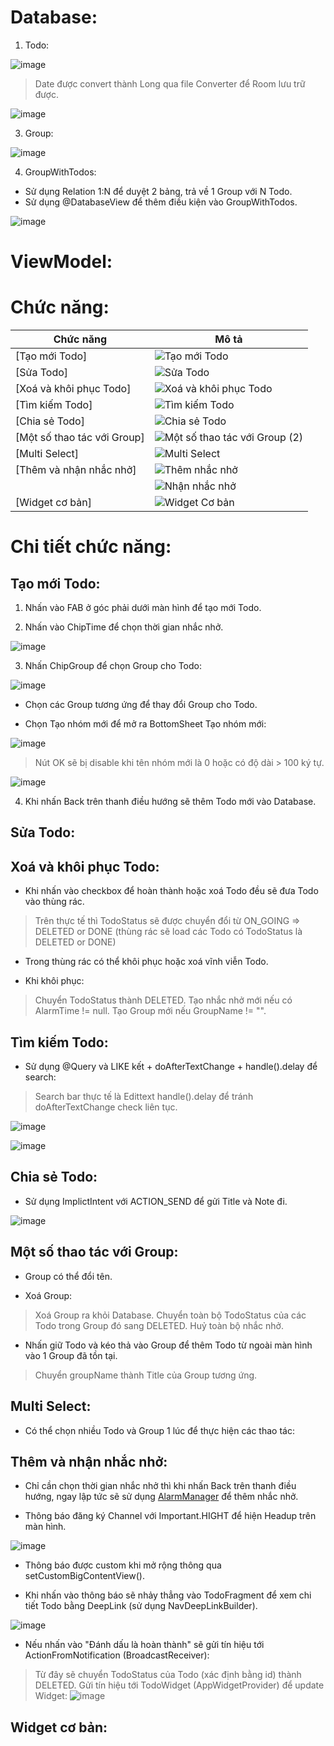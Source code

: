 # Database:
1. Todo:

![image](https://user-images.githubusercontent.com/84552830/192390180-3abf0e3a-c38e-4c70-9749-677daaf5303a.png)

> Date được convert thành Long qua file Converter để Room lưu trữ được.

![image](https://user-images.githubusercontent.com/84552830/192390411-c89efdf8-8dfa-462b-87eb-5e6ddc9f12ad.png)

3. Group:

![image](https://user-images.githubusercontent.com/84552830/192390260-05d576bb-6003-433c-9d93-8338b6544b60.png)

4. GroupWithTodos:

- Sử dụng Relation 1:N để duyệt 2 bảng, trả về 1 Group với N Todo.
- Sử dụng @DatabaseView để thêm điều kiện vào GroupWithTodos.

![image](https://user-images.githubusercontent.com/84552830/192390520-8a730384-9618-422a-8f52-67dbdb526575.png)

# ViewModel:
# Chức năng:

| Chức năng | Mô tả |
| --- | --- |
| [Tạo mới Todo] | ![Tạo mới Todo](https://user-images.githubusercontent.com/84552830/192386174-1416b8f6-1cfe-4043-af0b-762f90ae2d4b.gif) |
| [Sửa Todo] | ![Sửa Todo](https://user-images.githubusercontent.com/84552830/192385410-c6a29545-e301-456e-b5a9-3b096450b12a.gif) |
| [Xoá và khôi phục Todo] | ![Xoá và khôi phục Todo](https://user-images.githubusercontent.com/84552830/192386217-e2682cd0-4b07-4e3c-88c5-9bd89cc01b75.gif) |
| [Tìm kiếm Todo] | ![Tìm kiếm Todo](https://user-images.githubusercontent.com/84552830/192385446-daad8d95-3a7e-4290-b20e-0a7b6fe567a7.gif) |
| [Chia sẻ Todo] | ![Chia sẻ Todo](https://user-images.githubusercontent.com/84552830/192385543-c282f12d-f6ef-4066-82bb-0655f0670699.gif) |
| [Một số thao tác với Group] | ![Một số thao tác với Group (2)](https://user-images.githubusercontent.com/84552830/192385591-5403eb2b-e4c6-4648-9c5f-fa448b64a0c0.gif) |
| [Multi Select] | ![Multi Select](https://user-images.githubusercontent.com/84552830/192385656-34b7a055-2ff9-4ee6-9461-f01536568848.gif) |
| [Thêm và nhận nhắc nhở] | ![Thêm nhắc nhở](https://user-images.githubusercontent.com/84552830/192385839-8dd4fe63-8ced-4b17-8bab-9b0541f5c792.gif) |
||![Nhận nhắc nhở](https://user-images.githubusercontent.com/84552830/192385913-479db436-47ea-42fd-9b67-41d5281cdf73.gif) |
| [Widget cơ bản] | ![Widget Cơ bản](https://user-images.githubusercontent.com/84552830/192385968-15dec4bd-3ac2-48a7-9cb5-52823c4ca911.gif) |

# Chi tiết chức năng:
## Tạo mới Todo:
1. Nhấn vào FAB ở góc phải dưới màn hình để tạo mới Todo.

3. Nhấn vào ChipTime để chọn thời gian nhắc nhở.

![image](https://user-images.githubusercontent.com/84552830/192391308-6199414a-678c-41ce-a5e9-a94715e662fb.png)

3. Nhấn ChipGroup để chọn Group cho Todo:

![image](https://user-images.githubusercontent.com/84552830/192391461-ff8cd63b-9a06-4305-b9cd-559226411224.png)

- Chọn các Group tương ứng để thay đổi Group cho Todo.

- Chọn Tạo nhóm mới để mở ra BottomSheet Tạo nhóm mới:

![image](https://user-images.githubusercontent.com/84552830/192391756-5199e0f4-3ebd-4ea0-93ff-57afadf2f888.png)

> Nút OK sẽ bị disable khi tên nhóm mới là 0 hoặc có độ dài > 100 ký tự.

![image](https://user-images.githubusercontent.com/84552830/192392069-080101a0-2d30-451a-b0f2-eebc2dde757b.png)

4. Khi nhấn Back trên thanh điều hướng sẽ thêm Todo mới vào Database.

## Sửa Todo:
## Xoá và khôi phục Todo:
- Khi nhấn vào checkbox để hoàn thành hoặc xoá Todo đều sẽ đưa Todo vào thùng rác.
> Trên thực tế thì TodoStatus sẽ được chuyển đổi từ ON_GOING => DELETED or DONE (thùng rác sẽ load các Todo có TodoStatus là DELETED or DONE)

- Trong thùng rác có thể khôi phục hoặc xoá vĩnh viễn Todo.

- Khi khôi phục:
> Chuyển TodoStatus thành DELETED.
> Tạo nhắc nhở mới nếu có AlarmTime != null.
> Tạo Group mới nếu GroupName != "".

## Tìm kiếm Todo:
- Sử dụng @Query và LIKE kết + doAfterTextChange + handle().delay để search:
> Search bar thực tế là Edittext
> handle().delay để tránh doAfterTextChange check liên tục.

![image](https://user-images.githubusercontent.com/84552830/192393499-a602a365-2935-468f-aa56-4a506f3922b3.png)

![image](https://user-images.githubusercontent.com/84552830/192393835-2247c2cd-42dd-4c0d-a702-372275094543.png)

## Chia sẻ Todo:
- Sử dụng ImplictIntent với ACTION_SEND để gửi Title và Note đi.

![image](https://user-images.githubusercontent.com/84552830/192394181-6a4a0546-4fb9-46e7-b5c9-f2e26a5cc28b.png)

## Một số thao tác với Group:
- Group có thể đổi tên.

- Xoá Group: 
> Xoá Group ra khỏi Database.
> Chuyển toàn bộ TodoStatus của các Todo trong Group đó sang DELETED.
> Huỷ toàn bộ nhắc nhở.

- Nhấn giữ Todo và kéo thả vào Group để thêm Todo từ ngoài màn hình vào 1 Group đã tồn tại.
> Chuyển groupName thành Title của Group tương ứng.

## Multi Select:
- Có thể chọn nhiều Todo và Group 1 lúc để thực hiện các thao tác:

## Thêm và nhận nhắc nhở:
- Chỉ cần chọn thời gian nhắc nhở thì khi nhấn Back trên thanh điều hướng, ngay lập tức sẽ sử dụng [AlarmManager]() để thêm nhắc nhở.

- Thông báo đăng ký Channel với Important.HIGHT để hiện Headup trên màn hình.

![image](https://user-images.githubusercontent.com/84552830/192395302-fa3a0ecd-0b62-44b9-a30b-51a83849d33b.png)

- Thông báo được custom khi mở rộng thông qua setCustomBigContentView().

- Khi nhấn vào thông báo sẽ nhảy thẳng vào TodoFragment để xem chi tiết Todo bằng DeepLink (sử dụng NavDeepLinkBuilder).

![image](https://user-images.githubusercontent.com/84552830/192395552-4c7b2b37-7351-4c62-8df6-b8c9416e37a8.png)

- Nếu nhấn vào "Đánh dấu là hoàn thành" sẽ gửi tín hiệu tới ActionFromNotification (BroadcastReceiver):
> Từ đây sẽ chuyển TodoStatus của Todo (xác định bằng id) thành DELETED.
> Gửi tín hiệu tới TodoWidget (AppWidgetProvider) để update Widget:
![image](https://user-images.githubusercontent.com/84552830/192396077-696a53a9-a45d-411e-abc6-16661279b974.png)

## Widget cơ bản:

